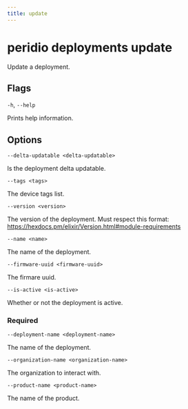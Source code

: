 ```yaml
---
title: update
---
```


# peridio deployments update

Update a deployment.

## Flags

`-h`, `--help`

Prints help information.

## Options

`--delta-updatable <delta-updatable>`

Is the deployment delta updatable.

`--tags <tags>`

The device tags list.

`--version <version>`

The version of the deployment. Must respect this format: https://hexdocs.pm/elixir/Version.html#module-requirements

`--name <name>`

The name of the deployment.

`--firmware-uuid <firmware-uuid>`

The firmare uuid.

`--is-active <is-active>`

Whether or not the deployment is active.

### Required

`--deployment-name <deployment-name>`

The name of the deployment.

`--organization-name <organization-name>`

The organization to interact with.

`--product-name <product-name>`

The name of the product.
